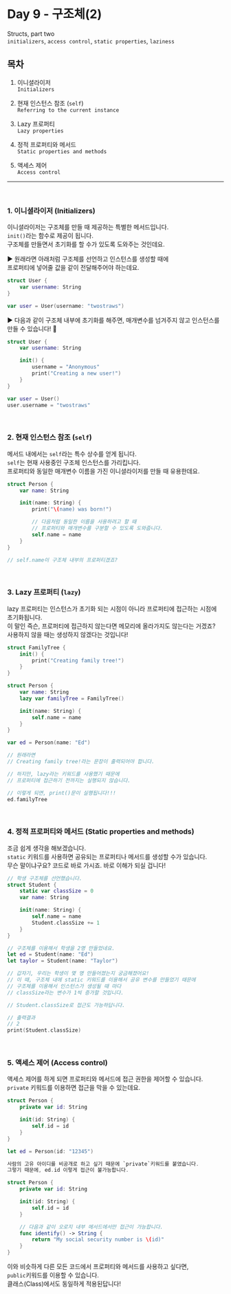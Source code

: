 # Day 9 - 구조체(2)

Structs, part two  
`initializers`, `access control`, `static properties`, `laziness`

## 목차

1. 이니셜라이저  
   `Initializers`

2. 현재 인스턴스 참조 (`self`)  
   `Referring to the current instance`

3. Lazy 프로퍼티  
   `Lazy properties`

4. 정적 프로퍼티와 메서드  
   `Static properties and methods`

5. 액세스 제어  
   `Access control`

---

<br>

### 1. 이니셜라이저 (Initializers)

이니셜라이저는 구조체를 만들 때 제공하는 특별한 메서드입니다.  
`init()`라는 함수로 제공이 됩니다.  
구조체를 만들면서 초기화를 할 수가 있도록 도와주는 것인데요.

▶︎ 원래라면 아래처럼 구조체를 선언하고 인스턴스를 생성할 때에  
프로퍼티에 넣어줄 값을 같이 전달해주어야 하는데요.

```swift
struct User {
    var username: String
}

var user = User(username: "twostraws")
```

▶︎ 다음과 같이 구조체 내부에 초기화를 해주면, 매개변수를 넘겨주지 않고 인스턴스를 만들 수 있습니다! 👻

```swift
struct User {
    var username: String

    init() {
        username = "Anonymous"
        print("Creating a new user!")
    }
}

var user = User()
user.username = "twostraws"
```

<br>

### 2. 현재 인스턴스 참조 (`self`)

메서드 내에서는 `self`라는 특수 상수를 얻게 됩니다.  
`self`는 현재 사용중인 구조체 인스턴스를 가리킵니다.  
프로퍼티와 동일한 매개변수 이름을 가진 이니셜라이저를 만들 때 유용한데요.

```swift
struct Person {
    var name: String

    init(name: String) {
        print("\(name) was born!")

        // 다음처럼 동일한 이름을 사용하려고 할 때
        // 프로퍼티와 매개변수를 구분할 수 있도록 도와줍니다.
        self.name = name
    }
}

// self.name이 구조체 내부의 프로퍼티겠죠?
```

<br>

### 3. Lazy 프로퍼티 (`lazy`)

lazy 프로퍼티는 인스턴스가 초기화 되는 시점이 아니라 프로퍼티에 접근하는 시점에 초기화됩니다.  
이 말인 즉슨, 프로퍼티에 접근하지 않는다면 메모리에 올라가지도 않는다는 거겠죠?  
사용하지 않을 때는 생성하지 않겠다는 것입니다!

```swift
struct FamilyTree {
    init() {
        print("Creating family tree!")
    }
}

struct Person {
    var name: String
    lazy var familyTree = FamilyTree()

    init(name: String) {
        self.name = name
    }
}

var ed = Person(name: "Ed")

// 원래라면
// Creating family tree!라는 문장이 출력되어야 합니다.

// 하지만, lazy라는 키워드를 사용했기 때문에
// 프로퍼티에 접근하기 전까지는 실행되지 않습니다.

// 이렇게 되면, print()문이 실행됩니다!!!
ed.familyTree
```

<br>

### 4. 정적 프로퍼티와 메서드 (Static properties and methods)

조금 쉽게 생각을 해보겠습니다.  
`static` 키워드를 사용하면 공유되는 프로퍼티나 메서드를 생성할 수가 있습니다.  
무슨 말이냐구요? 코드로 바로 가시죠. 바로 이해가 되실 겁니다!

```swift
// 학생 구조체를 선언했습니다.
struct Student {
    static var classSize = 0
    var name: String

    init(name: String) {
        self.name = name
        Student.classSize += 1
    }
}

// 구조체를 이용해서 학생을 2명 만들었네요.
let ed = Student(name: "Ed")
let taylor = Student(name: "Taylor")

// 갑자기, 우리는 학생이 몇 명 만들어졌는지 궁금해졌어요!
// 이 때, 구조체 내에 static 키워드를 이용해서 공유 변수를 만들었기 때문에
// 구조체를 이용해서 인스턴스가 생성될 때 마다
// classSize라는 변수가 1씩 증가할 것입니다.

// Student.classSize로 접근도 가능하답니다.

// 출력결과
// 2
print(Student.classSize)
```

<br>

### 5. 액세스 제어 (Access control)

액세스 제어를 하게 되면 프로퍼티와 메서드에 접근 권한을 제어할 수 있습니다.  
`private` 키워드를 이용하면 접근을 막을 수 있는데요.

```swift
struct Person {
    private var id: String

    init(id: String) {
        self.id = id
    }
}

let ed = Person(id: "12345")
```

```swift
사람의 고유 아이디를 비공개로 하고 싶기 때문에 `private`키워드를 붙였습니다.
그렇기 때문에, ed.id 이렇게 접근이 불가능합니다.
```

```swift
struct Person {
    private var id: String

    init(id: String) {
        self.id = id
    }

    // 다음과 같이 오로지 내부 메서드에서만 접근이 가능합니다.
    func identify() -> String {
        return "My social security number is \(id)"
    }
}
```

이와 비슷하게 다른 모든 코드에서 프로퍼티와 메서드를 사용하고 싶다면,  
`public`키워드를 이용할 수 있습니다.  
클래스(Class)에서도 동일하게 적용된답니다!
